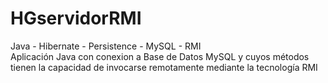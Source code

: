 # HGservidorRMI
Java - Hibernate - Persistence - MySQL - RMI
<br>
Aplicación Java con conexion a Base de Datos MySQL y cuyos métodos tienen la capacidad de invocarse remotamente mediante la tecnología RMI 

